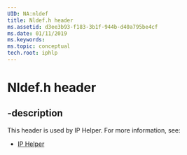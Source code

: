 ```yaml
---
UID: NA:nldef
title: Nldef.h header
ms.assetid: d3ee3b93-f183-3b1f-944b-d40a795be4cf
ms.date: 01/11/2019
ms.keywords: 
ms.topic: conceptual
tech.root: iphlp
---
```


# Nldef.h header


## -description


This header is used by IP Helper. For more information, see:

- [IP Helper](../_iphlp/index.md)

